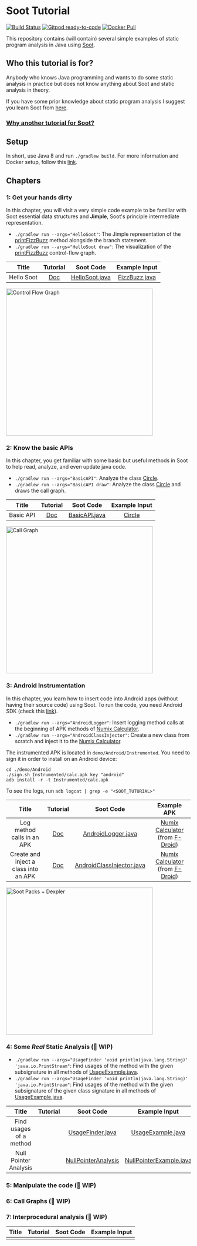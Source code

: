 # Soot Tutorial
[![Build Status](https://travis-ci.com/noidsirius/SootTutorial.svg?branch=master)](https://travis-ci.com/noidsirius/SootTutorial)
[![Gitpod ready-to-code](https://img.shields.io/badge/Gitpod-ready--to--code-blue?logo=gitpod)](https://gitpod.io/#https://github.com/noidsirius/SootTutorial)
[![Docker Pull](https://img.shields.io/docker/pulls/noidsirius/soot_tutorial)](https://hub.docker.com/r/noidsirius/soot_tutorial)


This repository contains (will contain) several simple examples of static program analysis in Java using [Soot](https://github.com/Sable/soot).

## Who this tutorial is for?
Anybody who knows Java programming and wants to do some static analysis in practice but does not know anything about Soot and static analysis in theory.

If you have some prior knowledge about static program analysis I suggest you learn Soot from [here](https://github.com/Sable/soot/wiki/Tutorials).

### [Why another tutorial for Soot?](https://github.com/noidsirius/SootTutorial/blob/master/docs/Other/Motivation.md)

## Setup
In short, use Java 8 and run `./gradlew build`. For more information and Docker setup, follow this [link](https://github.com/noidsirius/SootTutorial/blob/master/docs/Setup/). 

  
## Chapters
### 1: Get your hands dirty

In this chapter, you will visit a very simple code example to be familiar with Soot essential data structures and **Jimple**, Soot's principle intermediate representation.

* `./gradlew run --args="HelloSoot"`: The Jimple representation of the [printFizzBuzz](https://github.com/noidsirius/SootTutorial/tree/master/demo/HelloSoot/FizzBuzz.java) method alongside the branch statement.
* `./gradlew run --args="HelloSoot draw"`: The visualization of the [printFizzBuzz](https://github.com/noidsirius/SootTutorial/tree/master/demo/HelloSoot/FizzBuzz.java) control-flow graph.



|Title |Tutorial | Soot Code        | Example Input  |
| :---: |:-------------: |:-------------:| :-----:|
|Hello Soot |[Doc](https://github.com/noidsirius/SootTutorial/blob/master/docs/1/)      | [HelloSoot.java](https://github.com/noidsirius/SootTutorial/tree/master/src/main/java/dev/navids/soottutorial/hellosoot/HelloSoot.java) | [FizzBuzz.java](https://github.com/noidsirius/SootTutorial/tree/master/demo/HelloSoot/FizzBuzz.java) |

<img src="https://github.com/noidsirius/SootTutorial/blob/master/docs/1/images/cfg.png" alt="Control Flow Graph" width="400"/>

### 2: Know the basic APIs

In this chapter, you get familiar with some basic but useful methods in Soot to help read, analyze, and even update java code.

* `./gradlew run --args="BasicAPI"`: Analyze the class [Circle](https://github.com/noidsirius/SootTutorial/tree/master/demo/BasicAPI/Circle.java).
* `./gradlew run --args="BasicAPI draw"`: Analyze the class [Circle](https://github.com/noidsirius/SootTutorial/tree/master/demo/BasicAPI/Circle.java) and draws the call graph.

|Title |Tutorial | Soot Code        | Example Input  |
| :---: |:-------------: |:-------------:| :-----:|
|Basic API |[Doc](https://medium.com/@noidsirius/know-the-basic-tools-in-soot-18f394318a9c)| [BasicAPI.java](https://github.com/noidsirius/SootTutorial/tree/master/src/main/java/dev/navids/soottutorial/basicapi/BasicAPI.java) | [Circle](https://github.com/noidsirius/SootTutorial/tree/master/demo/BasicAPI/Circle.java) |


<img src="https://github.com/noidsirius/SootTutorial/blob/master/docs/2/images/callgraph.png" alt="Call Graph" width="400"/>

### 3: Android Instrumentation

In this chapter, you learn how to insert code into Android apps (without having their source code) using Soot. To run the code, you need Android SDK (check this [link](https://github.com/noidsirius/SootTutorial/blob/master/docs/Setup/)).

* `./gradlew run --args="AndroidLogger"`: Insert logging method calls at the beginning of APK methods of [Numix Calculator](https://github.com/noidsirius/SootTutorial/tree/master/demo/Android/calc.apk).
* `./gradlew run --args="AndroidClassInjector"`: Create a new class from scratch and inject it to the  [Numix Calculator](https://github.com/noidsirius/SootTutorial/tree/master/demo/Android/calc.apk).

The instrumented APK is located in `demo/Android/Instrumented`. You need to sign it in order to install on an Android device:
```aidl
cd ./demo/Android
./sign.sh Instrumented/calc.apk key "android"
adb install -r -t Instrumented/calc.apk
```
To see the logs, run `adb logcat | grep -e "<SOOT_TUTORIAL>"`

|Title |Tutorial | Soot Code        | Example APK|
| :---: |:-------------: |:-------------:| :-----:|
|Log method calls in an APK| [Doc](https://medium.com/@noidsirius/instrumenting-android-apps-with-soot-dd6f146ff4d2)| [AndroidLogger.java](https://github.com/noidsirius/SootTutorial/tree/master/src/main/java/dev/navids/soottutorial/android/AndroidLogger.java) | [Numix Calculator](https://github.com/noidsirius/SootTutorial/tree/master/demo/Android/calc.apk) (from [F-Droid](https://f-droid.org/en/packages/com.numix.calculator/))|
|Create and inject a class into an APK| [Doc](https://medium.com/@noidsirius/instrumenting-android-apps-with-soot-dd6f146ff4d2) | [AndroidClassInjector.java](https://github.com/noidsirius/SootTutorial/tree/master/src/main/java/dev/navids/soottutorial/android/AndroidClassInjector.java) | [Numix Calculator](https://github.com/noidsirius/SootTutorial/tree/master/demo/Android/calc.apk) (from [F-Droid](https://f-droid.org/en/packages/com.numix.calculator/))|

<img src="https://github.com/noidsirius/SootTutorial/blob/master/docs/3/images/packs.png" alt="Soot Packs + Dexpler" width="400"/>

### 4: Some *Real* Static Analysis (:construction: WIP)

* `./gradlew run --args="UsageFinder 'void println(java.lang.String)' 'java.io.PrintStream"`: Find usages of the method with the given subsignature in all methods of [UsageExample.java](https://github.com/noidsirius/SootTutorial/tree/master/demo/IntraAnalysis/UsageExample.java).
* `./gradlew run --args="UsageFinder 'void println(java.lang.String)' 'java.io.PrintStream"`: Find usages of the method with the given subsignature of the given class signature in all methods of [UsageExample.java](https://github.com/noidsirius/SootTutorial/tree/master/demo/IntraAnalysis/UsageExample.java).


|Title |Tutorial | Soot Code        | Example Input  |
| :---: |:-------------: |:-------------:| :-----:|
|Find usages of a method| | [UsageFinder.java](https://github.com/noidsirius/SootTutorial/tree/master/src/main/java/dev/navids/soottutorial/intraanalysis/usagefinder/UsageFinder.java) | [UsageExample.java](https://github.com/noidsirius/SootTutorial/tree/master/demo/IntraAnalysis/usagefinder/UsageExample.java) |
|Null Pointer Analysis ||[NullPointerAnalysis](https://github.com/noidsirius/SootTutorial/tree/master/src/main/java/dev/navids/soottutorial/intraanalysis/npanalysis/) | [NullPointerExample.java](https://github.com/noidsirius/SootTutorial/tree/master/demo/IntraAnalysis/NullPointerExample.java) |


### 5: Manipulate the code (:construction: WIP)
### 6: Call Graphs (:construction: WIP)
### 7: Interprocedural analysis (:construction: WIP)
|Title |Tutorial | Soot Code        | Example Input  |
| :---: |:-------------: |:-------------:| :-----:|
| | | | |

